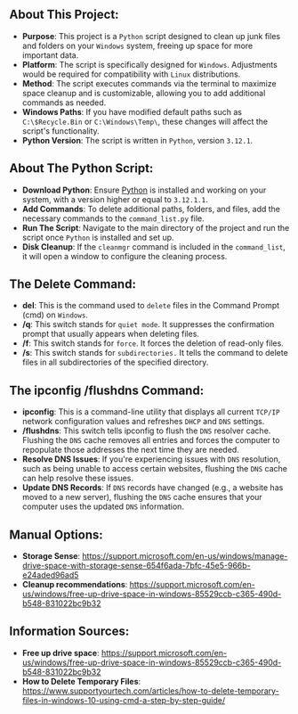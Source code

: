 ## About This Project:

- **Purpose**: This project is a `Python` script designed to clean up junk files and folders on your `Windows` system, freeing up space for more important data. 
- **Platform**: The script is specifically designed for `Windows`. Adjustments would be required for compatibility with `Linux` distributions.
- **Method**: The script executes commands via the terminal to maximize space cleanup and is customizable, allowing you to add additional commands as needed.
- **Windows Paths**: If you have modified default paths such as `C:\$Recycle.Bin` or `C:\Windows\Temp\`, these changes will affect the script's functionality.
- **Python Version**: The script is written in `Python`, version `3.12.1`.

## About The Python Script:

- **Download Python**: Ensure [Python](https://www.python.org/downloads/) is installed and working on your system, with a version higher or equal to `3.12.1.1`.
- **Add Commands**: To delete additional paths, folders, and files, add the necessary commands to the `command_list.py` file.
- **Run The Script**: Navigate to the main directory of the project and run the script once `Python` is installed and set up.
- **Disk Cleanup**: If the `cleanmgr` command is included in the `command_list`, it will open a window to configure the cleaning process.

## The Delete Command:

- **del**: This is the command used to `delete` files in the Command Prompt (cmd) on `Windows`.
- **/q**: This switch stands for `quiet mode`. It suppresses the confirmation prompt that usually appears when deleting files.
- **/f**: This switch stands for `force`. It forces the deletion of read-only files.
- **/s**: This switch stands for `subdirectories.` It tells the command to delete files in all subdirectories of the specified directory.

## The ipconfig /flushdns Command:

- **ipconfig**: This is a command-line utility that displays all current `TCP/IP` network configuration values and refreshes `DHCP` and `DNS` settings.
- **/flushdns**: This switch tells ipconfig to flush the `DNS` resolver cache. Flushing the `DNS` cache removes all entries and forces the computer to repopulate those addresses the next time they are needed.
- **Resolve DNS Issues**: If you're experiencing issues with `DNS` resolution, such as being unable to access certain websites, flushing the `DNS` cache can help resolve these issues.
- **Update DNS Records**: If `DNS` records have changed (e.g., a website has moved to a new server), flushing the `DNS` cache ensures that your computer uses the updated `DNS` information.

## Manual Options:

- **Storage Sense**: https://support.microsoft.com/en-us/windows/manage-drive-space-with-storage-sense-654f6ada-7bfc-45e5-966b-e24aded96ad5
- **Cleanup recommendations**: https://support.microsoft.com/en-us/windows/free-up-drive-space-in-windows-85529ccb-c365-490d-b548-831022bc9b32

## Information Sources:

- **Free up drive space**: https://support.microsoft.com/en-us/windows/free-up-drive-space-in-windows-85529ccb-c365-490d-b548-831022bc9b32
- **How to Delete Temporary Files**: https://www.supportyourtech.com/articles/how-to-delete-temporary-files-in-windows-10-using-cmd-a-step-by-step-guide/